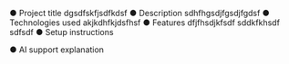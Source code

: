 ● Project title
    dgsdfskfjsdfkdsf
 ● Description 
 sdhfhgsdjfgsdjfgdsf
● Technologies used 
akjkdhfkjdsfhsf
● Features
dfjfhsdjkfsdf
sddkfkhsdf
sdfsdf
 ● Setup instructions 

● AI support explanation

